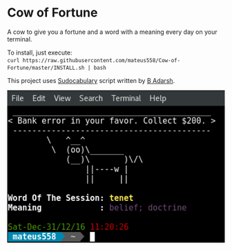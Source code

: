 # Cow of Fortune
A cow to give you a fortune and a word with a meaning every day on your terminal.

To install, just execute:
<br> `curl https://raw.githubusercontent.com/mateus558/Cow-of-Fortune/master/INSTALL.sh | bash`


This project uses [Sudocabulary](https://github.com/badarsh2/Sudocabulary) script written by [B Adarsh](https://github.com/badarsh2).

<p align="center">
  <img src="sample.png" width="600"/>
</p>

